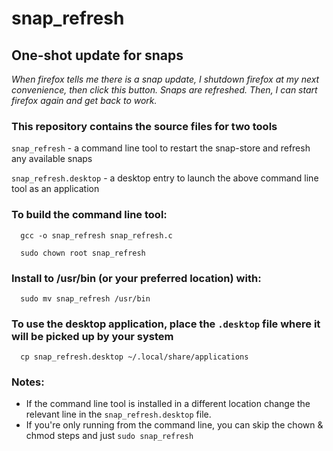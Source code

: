 # snap_refresh
## One-shot update for snaps

*When firefox tells me there is a snap update, I shutdown firefox at my next convenience, then click this button.  Snaps are refreshed.  Then, I can start firefox again and get back to work.*

### This repository contains the source files for two tools

`snap_refresh` - a command line tool to restart the snap-store and refresh any available snaps

`snap_refresh.desktop` - a desktop entry to launch the above command line tool as an application

### To build the command line tool:

`  gcc -o snap_refresh snap_refresh.c`

`  sudo chown root snap_refresh`

### Install to /usr/bin (or your preferred location) with:

`  sudo mv snap_refresh /usr/bin`
  

### To use the desktop application, place the `.desktop` file where it will be picked up by your system

`  cp snap_refresh.desktop ~/.local/share/applications`

### Notes:
- If the command line tool is installed in a different location change the relevant line in the `snap_refresh.desktop` file.
- If you're only running from the command line, you can skip the chown & chmod steps and just `sudo snap_refresh`
